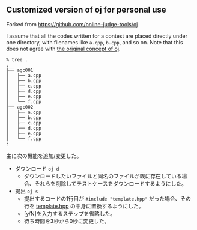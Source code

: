 ## Customized version of oj for personal use

Forked from https://github.com/online-judge-tools/oj

I assume that all the codes written for a contest are placed directly under one directory, with filenames like `a.cpp`, `b.cpp`, and so on.
Note that this does not agree with [the original concept of oj](https://github.com/online-judge-tools/oj/blob/master/DESIGN.md#detailed-design).
```
% tree .
.
├── agc001
│   ├── a.cpp
│   ├── b.cpp
│   ├── c.cpp
│   ├── d.cpp
│   ├── e.cpp
│   └── f.cpp
├── agc002
│   ├── a.cpp
│   ├── b.cpp
│   ├── c.cpp
│   ├── d.cpp
│   ├── e.cpp
│   └── f.cpp
:
```

主に次の機能を追加/変更した。

- ダウンロード `oj d`
  - ダウンロードしたいファイルと同名のファイルが既に存在している場合、それらを削除してテストケースをダウンロードするようにした。
- 提出 `oj s`
  - 提出するコードの1行目が `#include "template.hpp"` だった場合、その行を [template.hpp](https://github.com/fura2/competitive-programming-library/blob/main/library/template/template.hpp) の中身に置換するようにした。
  - [y/N]を入力するステップを省略した。
  - 待ち時間を3秒から0秒に変更した。
